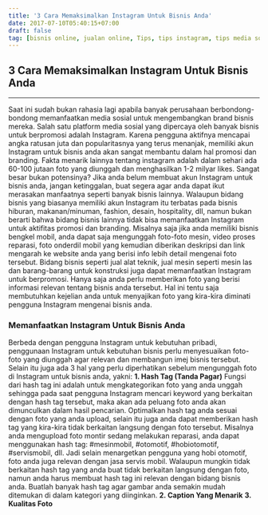 ```yaml
---
title: '3 Cara Memaksimalkan Instagram Untuk Bisnis Anda'
date: 2017-07-10T05:40:15+07:00
draft: false
tag: [bisnis online, jualan online, Tips, tips instagram, tips media sosial, tips sosial media]
---
```

## 3 Cara Memaksimalkan Instagram Untuk Bisnis Anda
----
Saat ini sudah bukan rahasia lagi apabila banyak perusahaan berbondong-bondong memanfaatkan media sosial untuk mengembangkan brand bisnis mereka. Salah satu platform media sosial yang dipercaya oleh banyak bisnis untuk berpromosi adalah Instagram. Karena pengguna aktifnya mencapai angka ratusan juta dan popularitasnya yang terus menanjak, memiliki akun Instagram untuk bisnis anda akan sangat membantu dalam hal promosi dan branding. Fakta menarik lainnya tentang instagram adalah dalam sehari ada 60-100 jutaan foto yang diunggah dan menghasilkan 1-2 milyar likes. Sangat besar bukan potensinya? Jika anda belum membuat akun Instagram untuk bisnis anda, jangan ketinggalan, buat segera agar anda dapat ikut merasakan manfaatnya seperti banyak bisnis lainnya. Walaupun bidang bisnis yang biasanya memiliki akun Instagram itu terbatas pada bisnis hiburan, makanan/minuman, fashion, desain, hospitality, dll, namun bukan berarti bahwa bidang bisnis lainnya tidak bisa memanfaatkan Instagram untuk aktifitas promosi dan branding. Misalnya saja jika anda memiliki bisnis bengkel mobil, anda dapat saja mengunggah foto-foto mesin, video proses reparasi, foto onderdil mobil yang kemudian diberikan deskripsi dan link mengarah ke website anda yang berisi info lebih detail mengenai foto tersebut. Bidang bisnis seperti jual alat teknik, jual mesin seperti mesin las dan barang-barang untuk konstruksi juga dapat memanfaatkan Instagram untuk berpromosi. Hanya saja anda perlu memberikan foto yang berisi informasi relevan tentang bisnis anda tersebut. Hal ini tentu saja membutuhkan kejelian anda untuk menyajikan foto yang kira-kira diminati pengguna Instagram mengenai bisnis anda.

### Memanfaatkan Instagram Untuk Bisnis Anda

Berbeda dengan pengguna Instagram untuk kebutuhan pribadi, penggunaan Instagram untuk kebutuhan bisnis perlu menyesuaikan foto-foto yang diunggah agar relevan dan membangun imej bisnis tersebut. Selain itu juga ada 3 hal yang perlu diperhatikan sebelum mengunggah foto di Instagram untuk bisnis anda, yakni: **1\. Hash Tag (Tanda Pagar)** Fungsi dari hash tag ini adalah untuk mengkategorikan foto yang anda unggah sehingga pada saat pengguna Instagram mencari keyword yang berkaitan dengan hash tag tersebut, maka akan ada peluang foto anda akan dimunculkan dalam hasil pencarian. Optimalkan hash tag anda sesuai dengan foto yang anda upload, selain itu juga anda dapat memberikan hash tag yang kira-kira tidak berkaitan langsung dengan foto tersebut. Misalnya anda mengupload foto montir sedang melakukan reparasi, anda dapat menggunakan hash tag: #mesinmobil, #otomotif, #hobiotomotif, #servismobil, dll. Jadi selain menargetkan pengguna yang hobi otomotif, foto anda juga relevan dengan jasa servis mobil. Walaupun mungkin tidak berkaitan hash tag yang anda buat tidak berkaitan langsung dengan foto, namun anda harus membuat hash tag ini relevan dengan bidang bisnis anda. Buatlah banyak hash tag agar gambar anda semakin mudah ditemukan di dalam kategori yang diinginkan. **2. Caption Yang Menarik** **3\. Kualitas Foto**